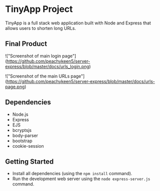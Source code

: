 # TinyApp Project

TinyApp is a full stack web application built with Node and Express that allows users to shorten long URLs.

## Final Product

!["Screenshot of main login page"] (https://github.com/peachykeen5/server-express/blob/master/docs/urls_login.png)

!["Screenshot of the main URLs page"] (https://github.com/peachykeen5/server-express/blob/master/docs/urls-page.png)

## Dependencies
- Node.js
- Express
- EJS
- bcryptsjs
- body-parser
- bootstrap
- cookie-session

## Getting Started

- Install all dependencies (using the `npm install` command).
- Run the development web server using the `node express-server.js` command.